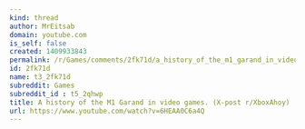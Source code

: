 ```yaml
---
kind: thread
author: MrEitsab
domain: youtube.com
is_self: false
created: 1409933843
permalink: /r/Games/comments/2fk71d/a_history_of_the_m1_garand_in_video_games_xpost/
id: 2fk71d
name: t3_2fk71d
subreddit: Games
subreddit_id : t5_2qhwp
title: A history of the M1 Garand in video games. (X-post r/XboxAhoy)
url: https://www.youtube.com/watch?v=6HEAA0C6a4Q
---
```



